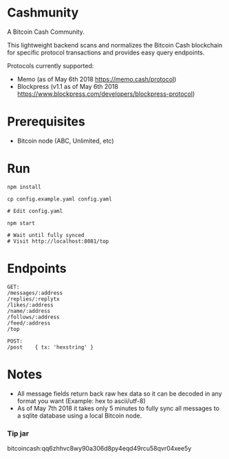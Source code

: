 # Cashmunity

A Bitcoin Cash Community.

This lightweight backend scans and normalizes the Bitcoin Cash blockchain for specific protocol transactions and provides easy query endpoints.

Protocols currently supported:
- Memo          (as of May 6th 2018 https://memo.cash/protocol)
- Blockpress    (v1.1 as of May 6th 2018 https://www.blockpress.com/developers/blockpress-protocol)




# Prerequisites

- Bitcoin node (ABC, Unlimited, etc)

# Run

```
npm install

cp config.example.yaml config.yaml

# Edit config.yaml

npm start

# Wait until fully synced
# Visit http://localhost:8081/top
```

# Endpoints

```
GET:
/messages/:address
/replies/:replytx
/likes/:address
/name/:address
/follows/:address
/feed/:address
/top

POST:
/post    { tx: 'hexstring' }
```

# Notes

- All message fields return back raw hex data so it can be decoded in any format you want (Example: hex to ascii/utf-8)
- As of May 7th 2018 it takes only 5 minutes to fully sync all messages to a sqlite database using a local Bitcoin node.

### Tip jar

bitcoincash:qq6zhhvc8wy90a306d8py4eqd49rcu58qvr04xee5y
